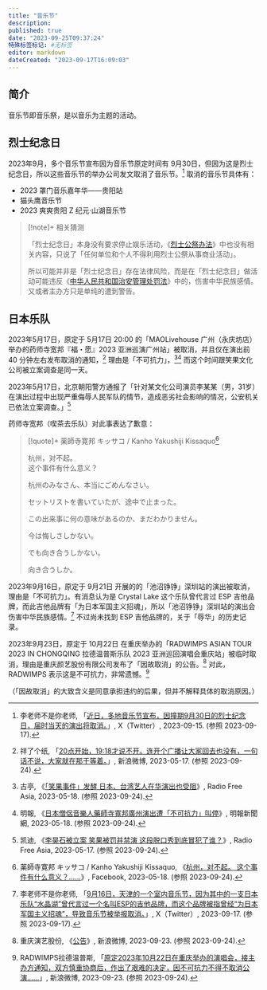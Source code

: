```yaml
---
title: "音乐节"
description:
published: true
date: "2023-09-25T09:37:24"
特殊标签标记: #无标签
editor: markdown
dateCreated: "2023-09-17T16:09:03"
---
```


## 简介

音乐节即音乐祭，是以音乐为主题的活动。

## 烈士纪念日

2023年9月，多个音乐节宣布因为音乐节原定时间有 9月30日，但因为这是烈士纪念日，所以这些音乐节的举办公司发文取消了音乐节。[^odKYw] 取消的音乐节具体有：

[^odKYw]: 李老师不是你老师, 「[近日，多地音乐节宣布，因撞期9月30日的烈士纪念日，届时当天的演出将取消。](http://archive.today/2023.09.17-082909/https://twitter.com/whyyoutouzhele/status/1702680869633237253 "http://archive.today/odKYw")」, X（Twitter）, 2023-09-15. (参照 2023-09-17).

+   2023 罩门音乐嘉年华——贵阳站
+   猫头鹰音乐节
+   2023 爽爽贵阳 Z 纪元·山湖音乐节

> [!note]+ 相关猜测
>
> 「烈士纪念日」本身没有要求停止娱乐活动，《[烈士公祭办法][]》中也没有相关内容，只说了「任何单位和个人不得利用烈士公祭从事商业活动」。
>
> 所以可能并非是「烈士纪念日」存在法律风险，而是在「烈士纪念日」做活动可能违反《[中华人民共和国治安管理处罚法](/rule/普通法律/中华人民共和国治安管理处罚法.md)》中的，伤害中华民族感情。又或者主办方只是单纯的遭到警告。

[烈士公祭办法]: https://web.archive.org/web/20230917082347/https://www.gov.cn/zhengce/2023-04/06/content_5750335.htm

## 日本乐队

2023年5月17日，原定于 5月17日 20:00 的「MAOLivehouse 广州（永庆坊店）举办的药师寺宽邦『福・愿』2023 亚洲巡演广州站」被取消，并且仅在演出前 40 分钟左右发布取消的通知，[^B3Gqd] 理由是「不可抗力」，[^31811][^07393] 而这个时间跟笑果文化公司被立案调查是同一天。

[^B3Gqd]: 祥了个纸, 「[20点开始，19:18才说不开。连开个广播让大家回去也没有，一句话不说，大家就在那干等着。](http://archive.today/2023.09.24-091735/https://weibo.com/2670378690/N12WicONx)」, 新浪微博, 2023-05-17. (参照 2023-09-24).

[^31811]: 古亭, 《[「笑果事件」发酵 日本、台湾艺人在华演出也受阻](https://web.archive.org/web/20230623171515/https://www.rfa.org/mandarin/yataibaodao/kejiaowen/gt-05182023031811.html)》, Radio Free Asia, 2023-05-18. (参照 2023-09-24).

[^07393]: 明報, 《[日本僧侶音樂人藥師寺寬邦廣州演出遭「不可抗力」叫停](https://web.archive.org/web/20230601184932/https://news.mingpao.com/ins/兩岸/article/20230518/s00004/1684344007393/日本僧侶音樂人藥師寺寬邦廣州演出遭「不可抗力」叫停)》, 明報新聞網, 2023-05-18. (参照 2023-09-24).

2023年5月17日，北京朝阳警方通报了「针对某文化公司演员李某某（男，31岁）在演出过程中出现严重侮辱人民军队的情节，造成恶劣社会影响的情况，公安机关已依法立案调查。」[^31857]

[^31857]: 凯迪, 《[李昊石被立案 笑果被罚并禁演 这段脱口秀到底冒犯了谁？](https://web.archive.org/web/20230526004428/https://www.rfa.org/mandarin/yataibaodao/meiti/kw-05172023131857.html)》, Radio Free Asia, 2023-05-17. (参照 2023-09-24).

药师寺宽邦（喫茶去乐队）对此事表达了歉意：

> [!quote]+ 薬師寺寛邦 キッサコ / Kanho Yakushiji Kissaquo[^sqwml]
>
> 杭州，对不起。\
> 这个事件有什么意义？
>
> 杭州のみなさん、本当にごめんなさい。
>
> セットリストを書いていたが、途中で止まった。
>
> この出来事に何の意味があるのか、まだわかりません。
>
> 今は悔しさしかない。
>
> でも向き合うしかない。
>
> 向き合うしか。

[^sqwml]: 薬師寺寛邦 キッサコ / Kanho Yakushiji Kissaquo, 《[杭州，对不起。 这个事件有什么意义？……](https://archive.li/1jmDB "https://www.facebook.com/kanhoyakushijikissaquo/posts/pfbid0QonkUmnnamdsFRF1CAMuLyBNBaAWFNSTxRxXXFn7ZhXZSNyMdKF8NM5Je1UTsqwml")》, Facebook, 2023-05-18. (参照 2023-09-24).

2023年9月16日，原定于 9月21日 开展的的「池沼铮铮」深圳站的演出被取消，理由是「不可抗力」。有消息认为是 Crystal Lake 这个乐队曾代言过 ESP 吉他品牌，而此吉他品牌有「为日本军国主义招魂」，所以「池沼铮铮」深圳站的演出会伤害中华民族感情。[^lhOp5] 不过尚未找到 ESP 吉他品牌的，关于「辱华」的历史记录。

[^lhOp5]: 李老师不是你老师, 「[9月16日，天津的一个室内音乐节，因为其中的一支日本乐队“水晶湖”曾代言过一个名叫ESP的吉他品牌，而这个品牌被指曾经“为日本军国主义招魂”，导致音乐节被举报取消。](http://archive.today/2023.09.17-102817/https://twitter.com/whyyoutouzhele/status/1703105982274981990 "http://archive.today/lhOp5")」, X（Twitter）, 2023-09-17. (参照 2023-09-17).

2023年9月23日，原定于 10月22日 在重庆举办的「RADWIMPS ASIAN TOUR 2023 IN CHONGQING 拉德温普斯乐队 2023 亚洲巡回演唱会重庆站」被临时取消，理由是重庆颜艺股份有限公司发布了「因故取消」的公告。[^jjD93] 对此，RADWIMPS 表示这是不可抗力，非常遗憾。[^21m7y]

[^jjD93]: 重庆演艺股份, 《[公告](https://weibo.com/1880170550/NkCbjjD93)》, 新浪微博, 2023-09-23. (参照 2023-09-24).

[^21m7y]: RADWIMPS拉德温普斯, 「[原定2023年10月22日在重庆举办的演唱会，接主办方通知，双方慎重协商后，作出了艰难的决定，因不可抗力不得不取消公演……](https://weibo.com/6116796498/NkCc21m7y)」, 新浪微博, 2023-09-23. (参照 2023-09-24).

（「因故取消」的大致含义是同意承担违约的后果，但并不解释具体的取消原因。）
